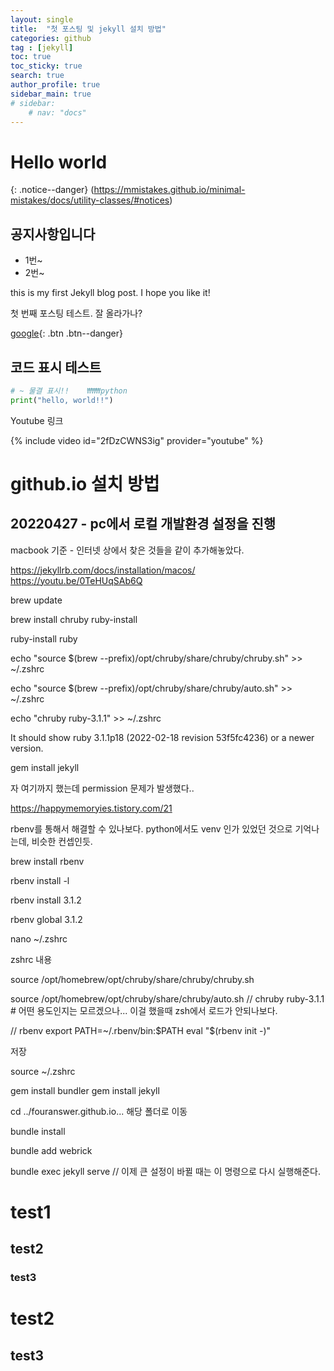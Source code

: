 ```yaml
---
layout: single
title:  "첫 포스팅 및 jekyll 설치 방법"
categories: github
tag : [jekyll]
toc: true
toc_sticky: true
search: true
author_profile: true
sidebar_main: true
# sidebar:
    # nav: "docs"
---
```


# Hello world 
{: .notice--danger}
(https://mmistakes.github.io/minimal-mistakes/docs/utility-classes/#notices)

<div class="notice--success">
<h2>공지사항입니다</h2>
<ul>
    <li>1번~</li>
    <li>2번~</li>
</ul>
</div>


this is my first Jekyll blog post.
I hope you like it!

첫 번째 포스팅 테스트. 
잘 올라가나?

[google](https://google.com){: .btn .btn--danger}

## 코드 표시 테스트

``` python
# ~ 물결 표시!!    ₩₩₩python
print("hello, world!!")
```

Youtube 링크

{% include video id="2fDzCWNS3ig" provider="youtube" %}


# github.io 설치 방법

## 20220427 - pc에서 로컬 개발환경 설정을 진행

macbook 기준 - 인터넷 상에서 찾은 것들을 같이 추가해놓았다.


https://jekyllrb.com/docs/installation/macos/
https://youtu.be/0TeHUqSAb6Q



brew update

brew install chruby ruby-install

ruby-install ruby

echo "source $(brew --prefix)/opt/chruby/share/chruby/chruby.sh" >> ~/.zshrc

echo "source $(brew --prefix)/opt/chruby/share/chruby/auto.sh" >> ~/.zshrc

echo "chruby ruby-3.1.1" >> ~/.zshrc

It should show ruby 3.1.1p18 (2022-02-18 revision 53f5fc4236) or a newer version.

gem install jekyll

자 여기까지 했는데 permission 문제가 발생했다..


https://happymemoryies.tistory.com/21

rbenv를 통해서 해결할 수 있나보다. python에서도 venv 인가 있었던 것으로 기억나는데, 비슷한 컨셉인듯.

brew install rbenv

rbenv install -l 

rbenv install 3.1.2

rbenv global 3.1.2


nano ~/.zshrc

zshrc 내용

source /opt/homebrew/opt/chruby/share/chruby/chruby.sh

source /opt/homebrew/opt/chruby/share/chruby/auto.sh
// chruby ruby-3.1.1  # 어떤 용도인지는 모르겠으나... 이걸 했을때 zsh에서 로드가 안되나보다.

// rbenv
export PATH=~/.rbenv/bin:$PATH
eval "$(rbenv init -)"

저장

source ~/.zshrc

gem install bundler
gem install jekyll

cd ../fouranswer.github.io... 해당 폴더로 이동

bundle install

bundle add webrick

bundle exec jekyll serve    // 이제 큰 설정이 바뀔 때는 이 명령으로 다시 실행해준다.


# test1

## test2

### test3

# test2
## test3


